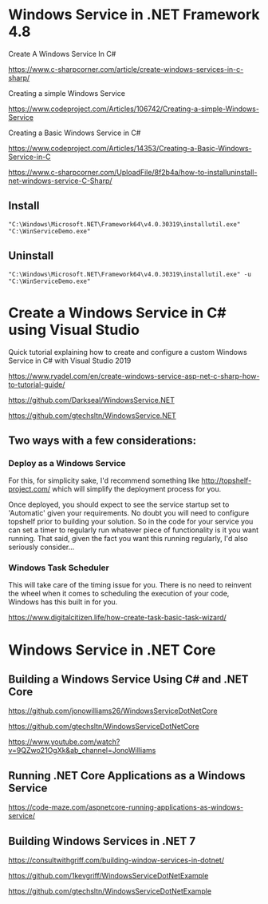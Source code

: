 # Windows Service in .NET Framework 4.8

Create A Windows Service In C#

https://www.c-sharpcorner.com/article/create-windows-services-in-c-sharp/

Creating a simple Windows Service

https://www.codeproject.com/Articles/106742/Creating-a-simple-Windows-Service

Creating a Basic Windows Service in C#

https://www.codeproject.com/Articles/14353/Creating-a-Basic-Windows-Service-in-C

https://www.c-sharpcorner.com/UploadFile/8f2b4a/how-to-installuninstall-net-windows-service-C-Sharp/

## Install
```
"C:\Windows\Microsoft.NET\Framework64\v4.0.30319\installutil.exe" "C:\WinServiceDemo.exe"
```

## Uninstall
```
"C:\Windows\Microsoft.NET\Framework64\v4.0.30319\installutil.exe" -u "C:\WinServiceDemo.exe"
```

# Create a Windows Service in C# using Visual Studio

Quick tutorial explaining how to create and configure a custom Windows Service in C# with Visual Studio 2019

https://www.ryadel.com/en/create-windows-service-asp-net-c-sharp-how-to-tutorial-guide/

https://github.com/Darkseal/WindowsService.NET

https://github.com/gtechsltn/WindowsService.NET

## Two ways with a few considerations:

### Deploy as a Windows Service

For this, for simplicity sake, I'd recommend something like http://topshelf-project.com/ which will simplify the deployment process for you.

Once deployed, you should expect to see the service startup set to 'Automatic' given your requirements. No doubt you will need to configure topshelf prior to building your solution. So in the code for your service you can set a timer to regularly run whatever piece of functionality is it you want running. That said, given the fact you want this running regularly, I'd also seriously consider...

### Windows Task Scheduler

This will take care of the timing issue for you. There is no need to reinvent the wheel when it comes to scheduling the execution of your code, Windows has this built in for you.

https://www.digitalcitizen.life/how-create-task-basic-task-wizard/

# Windows Service in .NET Core

## Building a Windows Service Using C# and .NET Core

https://github.com/jonowilliams26/WindowsServiceDotNetCore

https://github.com/gtechsltn/WindowsServiceDotNetCore

https://www.youtube.com/watch?v=9QZwo21OgXk&ab_channel=JonoWilliams

## Running .NET Core Applications as a Windows Service

https://code-maze.com/aspnetcore-running-applications-as-windows-service/

## Building Windows Services in .NET 7

https://consultwithgriff.com/building-window-services-in-dotnet/

https://github.com/1kevgriff/WindowsServiceDotNetExample

https://github.com/gtechsltn/WindowsServiceDotNetExample
